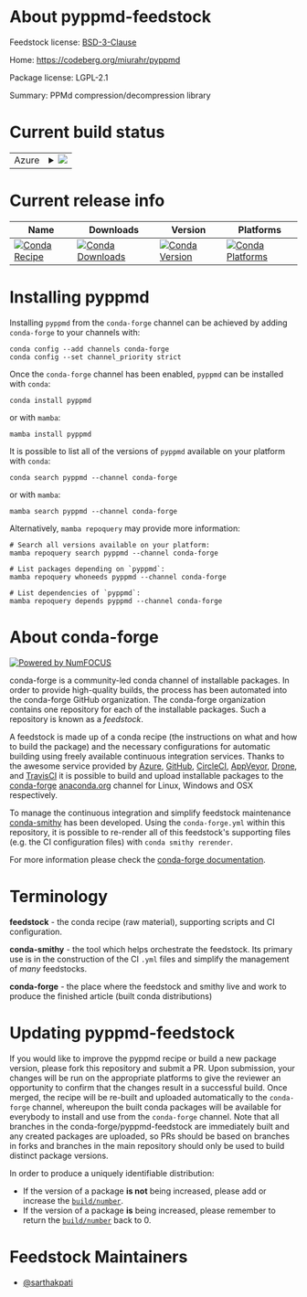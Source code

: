 About pyppmd-feedstock
======================

Feedstock license: [BSD-3-Clause](https://github.com/conda-forge/pyppmd-feedstock/blob/main/LICENSE.txt)

Home: https://codeberg.org/miurahr/pyppmd

Package license: LGPL-2.1

Summary: PPMd compression/decompression library

Current build status
====================


<table>
    
  <tr>
    <td>Azure</td>
    <td>
      <details>
        <summary>
          <a href="https://dev.azure.com/conda-forge/feedstock-builds/_build/latest?definitionId=13338&branchName=main">
            <img src="https://dev.azure.com/conda-forge/feedstock-builds/_apis/build/status/pyppmd-feedstock?branchName=main">
          </a>
        </summary>
        <table>
          <thead><tr><th>Variant</th><th>Status</th></tr></thead>
          <tbody><tr>
              <td>linux_64</td>
              <td>
                <a href="https://dev.azure.com/conda-forge/feedstock-builds/_build/latest?definitionId=13338&branchName=main">
                  <img src="https://dev.azure.com/conda-forge/feedstock-builds/_apis/build/status/pyppmd-feedstock?branchName=main&jobName=linux&configuration=linux%20linux_64_" alt="variant">
                </a>
              </td>
            </tr><tr>
              <td>linux_aarch64</td>
              <td>
                <a href="https://dev.azure.com/conda-forge/feedstock-builds/_build/latest?definitionId=13338&branchName=main">
                  <img src="https://dev.azure.com/conda-forge/feedstock-builds/_apis/build/status/pyppmd-feedstock?branchName=main&jobName=linux&configuration=linux%20linux_aarch64_" alt="variant">
                </a>
              </td>
            </tr><tr>
              <td>linux_ppc64le</td>
              <td>
                <a href="https://dev.azure.com/conda-forge/feedstock-builds/_build/latest?definitionId=13338&branchName=main">
                  <img src="https://dev.azure.com/conda-forge/feedstock-builds/_apis/build/status/pyppmd-feedstock?branchName=main&jobName=linux&configuration=linux%20linux_ppc64le_" alt="variant">
                </a>
              </td>
            </tr><tr>
              <td>osx_64</td>
              <td>
                <a href="https://dev.azure.com/conda-forge/feedstock-builds/_build/latest?definitionId=13338&branchName=main">
                  <img src="https://dev.azure.com/conda-forge/feedstock-builds/_apis/build/status/pyppmd-feedstock?branchName=main&jobName=osx&configuration=osx%20osx_64_" alt="variant">
                </a>
              </td>
            </tr><tr>
              <td>osx_arm64</td>
              <td>
                <a href="https://dev.azure.com/conda-forge/feedstock-builds/_build/latest?definitionId=13338&branchName=main">
                  <img src="https://dev.azure.com/conda-forge/feedstock-builds/_apis/build/status/pyppmd-feedstock?branchName=main&jobName=osx&configuration=osx%20osx_arm64_" alt="variant">
                </a>
              </td>
            </tr><tr>
              <td>win_64</td>
              <td>
                <a href="https://dev.azure.com/conda-forge/feedstock-builds/_build/latest?definitionId=13338&branchName=main">
                  <img src="https://dev.azure.com/conda-forge/feedstock-builds/_apis/build/status/pyppmd-feedstock?branchName=main&jobName=win&configuration=win%20win_64_" alt="variant">
                </a>
              </td>
            </tr>
          </tbody>
        </table>
      </details>
    </td>
  </tr>
</table>

Current release info
====================

| Name | Downloads | Version | Platforms |
| --- | --- | --- | --- |
| [![Conda Recipe](https://img.shields.io/badge/recipe-pyppmd-green.svg)](https://anaconda.org/conda-forge/pyppmd) | [![Conda Downloads](https://img.shields.io/conda/dn/conda-forge/pyppmd.svg)](https://anaconda.org/conda-forge/pyppmd) | [![Conda Version](https://img.shields.io/conda/vn/conda-forge/pyppmd.svg)](https://anaconda.org/conda-forge/pyppmd) | [![Conda Platforms](https://img.shields.io/conda/pn/conda-forge/pyppmd.svg)](https://anaconda.org/conda-forge/pyppmd) |

Installing pyppmd
=================

Installing `pyppmd` from the `conda-forge` channel can be achieved by adding `conda-forge` to your channels with:

```
conda config --add channels conda-forge
conda config --set channel_priority strict
```

Once the `conda-forge` channel has been enabled, `pyppmd` can be installed with `conda`:

```
conda install pyppmd
```

or with `mamba`:

```
mamba install pyppmd
```

It is possible to list all of the versions of `pyppmd` available on your platform with `conda`:

```
conda search pyppmd --channel conda-forge
```

or with `mamba`:

```
mamba search pyppmd --channel conda-forge
```

Alternatively, `mamba repoquery` may provide more information:

```
# Search all versions available on your platform:
mamba repoquery search pyppmd --channel conda-forge

# List packages depending on `pyppmd`:
mamba repoquery whoneeds pyppmd --channel conda-forge

# List dependencies of `pyppmd`:
mamba repoquery depends pyppmd --channel conda-forge
```


About conda-forge
=================

[![Powered by
NumFOCUS](https://img.shields.io/badge/powered%20by-NumFOCUS-orange.svg?style=flat&colorA=E1523D&colorB=007D8A)](https://numfocus.org)

conda-forge is a community-led conda channel of installable packages.
In order to provide high-quality builds, the process has been automated into the
conda-forge GitHub organization. The conda-forge organization contains one repository
for each of the installable packages. Such a repository is known as a *feedstock*.

A feedstock is made up of a conda recipe (the instructions on what and how to build
the package) and the necessary configurations for automatic building using freely
available continuous integration services. Thanks to the awesome service provided by
[Azure](https://azure.microsoft.com/en-us/services/devops/), [GitHub](https://github.com/),
[CircleCI](https://circleci.com/), [AppVeyor](https://www.appveyor.com/),
[Drone](https://cloud.drone.io/welcome), and [TravisCI](https://travis-ci.com/)
it is possible to build and upload installable packages to the
[conda-forge](https://anaconda.org/conda-forge) [anaconda.org](https://anaconda.org/)
channel for Linux, Windows and OSX respectively.

To manage the continuous integration and simplify feedstock maintenance
[conda-smithy](https://github.com/conda-forge/conda-smithy) has been developed.
Using the ``conda-forge.yml`` within this repository, it is possible to re-render all of
this feedstock's supporting files (e.g. the CI configuration files) with ``conda smithy rerender``.

For more information please check the [conda-forge documentation](https://conda-forge.org/docs/).

Terminology
===========

**feedstock** - the conda recipe (raw material), supporting scripts and CI configuration.

**conda-smithy** - the tool which helps orchestrate the feedstock.
                   Its primary use is in the construction of the CI ``.yml`` files
                   and simplify the management of *many* feedstocks.

**conda-forge** - the place where the feedstock and smithy live and work to
                  produce the finished article (built conda distributions)


Updating pyppmd-feedstock
=========================

If you would like to improve the pyppmd recipe or build a new
package version, please fork this repository and submit a PR. Upon submission,
your changes will be run on the appropriate platforms to give the reviewer an
opportunity to confirm that the changes result in a successful build. Once
merged, the recipe will be re-built and uploaded automatically to the
`conda-forge` channel, whereupon the built conda packages will be available for
everybody to install and use from the `conda-forge` channel.
Note that all branches in the conda-forge/pyppmd-feedstock are
immediately built and any created packages are uploaded, so PRs should be based
on branches in forks and branches in the main repository should only be used to
build distinct package versions.

In order to produce a uniquely identifiable distribution:
 * If the version of a package **is not** being increased, please add or increase
   the [``build/number``](https://docs.conda.io/projects/conda-build/en/latest/resources/define-metadata.html#build-number-and-string).
 * If the version of a package **is** being increased, please remember to return
   the [``build/number``](https://docs.conda.io/projects/conda-build/en/latest/resources/define-metadata.html#build-number-and-string)
   back to 0.

Feedstock Maintainers
=====================

* [@sarthakpati](https://github.com/sarthakpati/)

